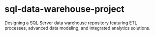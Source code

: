 # sql-data-warehouse-project
Designing a  SQL Server data warehouse repository featuring  ETL processes, advanced data modeling, and integrated analytics solutions.  
